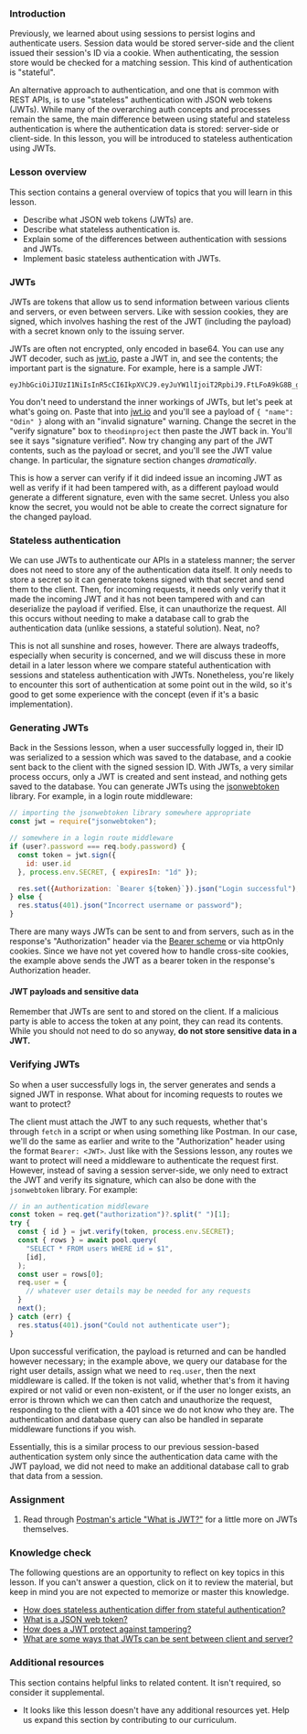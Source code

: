 ### Introduction

Previously, we learned about using sessions to persist logins and authenticate users. Session data would be stored server-side and the client issued their session's ID via a cookie. When authenticating, the session store would be checked for a matching session. This kind of authentication is "stateful".

An alternative approach to authentication, and one that is common with REST APIs, is to use "stateless" authentication with JSON web tokens (JWTs). While many of the overarching auth concepts and processes remain the same, the main difference between using stateful and stateless authentication is where the authentication data is stored: server-side or client-side. In this lesson, you will be introduced to stateless authentication using JWTs.

### Lesson overview

This section contains a general overview of topics that you will learn in this lesson.

- Describe what JSON web tokens (JWTs) are.
- Describe what stateless authentication is.
- Explain some of the differences between authentication with sessions and JWTs.
- Implement basic stateless authentication with JWTs.

### JWTs

JWTs are tokens that allow us to send information between various clients and servers, or even between servers. Like with session cookies, they are signed, which involves hashing the rest of the JWT (including the payload) with a secret known only to the issuing server.

JWTs are often not encrypted, only encoded in base64. You can use any JWT decoder, such as [jwt.io](https://jwt.io/), paste a JWT in, and see the contents; the important part is the signature. For example, here is a sample JWT:

```text
eyJhbGciOiJIUzI1NiIsInR5cCI6IkpXVCJ9.eyJuYW1lIjoiT2RpbiJ9.FtLFoA9kG8B_gvKz0nEzx4uDYAlsgWhxTGEUfinYcf8
```

<span id="jwt-signature">You don't need to understand the inner workings of JWTs, but let's peek at what's going on. Paste that into [jwt.io](https://jwt.io/) and you'll see a payload of `{ "name": "Odin" }` along with an "invalid signature" warning. Change the secret in the "verify signature" box to `theodinproject` then paste the JWT back in. You'll see it says "signature verified". Now try changing any part of the JWT contents, such as the payload or secret, and you'll see the JWT value change. In particular, the signature section changes *dramatically*.</span>

This is how a server can verify if it did indeed issue an incoming JWT as well as verify if it had been tampered with, as a different payload would generate a different signature, even with the same secret. Unless you also know the secret, you would not be able to create the correct signature for the changed payload.

### Stateless authentication

We can use JWTs to authenticate our APIs in a stateless manner; the server does not need to store any of the authentication data itself. It only needs to store a secret so it can generate tokens signed with that secret and send them to the client. Then, for incoming requests, it needs only verify that it made the incoming JWT and it has not been tampered with and can deserialize the payload if verified. Else, it can unauthorize the request. All this occurs without needing to make a database call to grab the authentication data (unlike sessions, a stateful solution). Neat, no?

This is not all sunshine and roses, however. There are always tradeoffs, especially when security is concerned, and we will discuss these in more detail in a later lesson where we compare stateful authentication with sessions and stateless authentication with JWTs. Nonetheless, you're likely to encounter this sort of authentication at some point out in the wild, so it's good to get some experience with the concept (even if it's a basic implementation).

### Generating JWTs

Back in the Sessions lesson, when a user successfully logged in, their ID was serialized to a session which was saved to the database, and a cookie sent back to the client with the signed session ID. With JWTs, a very similar process occurs, only a JWT is created and sent instead, and nothing gets saved to the database. You can generate JWTs using the [jsonwebtoken](https://www.npmjs.com/package/jsonwebtoken) library. For example, in a login route middleware:

```javascript
// importing the jsonwebtoken library somewhere appropriate
const jwt = require("jsonwebtoken");

// somewhere in a login route middleware
if (user?.password === req.body.password) {
  const token = jwt.sign({
    id: user.id
  }, process.env.SECRET, { expiresIn: "1d" });

  res.set({Authorization: `Bearer ${token}`}).json("Login successful");
} else {
  res.status(401).json("Incorrect username or password");
}
```

<span id="sending-jwts">There are many ways JWTs can be sent to and from servers, such as in the response's "Authorization" header via the [Bearer scheme](https://security.stackexchange.com/questions/108662) or via httpOnly cookies. Since we have not yet covered how to handle cross-site cookies, the example above sends the JWT as a bearer token in the response's Authorization header.</span>

<div class="lesson-note lesson-note--critical" markdown="1">

#### JWT payloads and sensitive data

Remember that JWTs are sent to and stored on the client. If a malicious party is able to access the token at any point, they can read its contents. While you should not need to do so anyway, **do not store sensitive data in a JWT.**

</div>

### Verifying JWTs

So when a user successfully logs in, the server generates and sends a signed JWT in response. What about for incoming requests to routes we want to protect?

The client must attach the JWT to any such requests, whether that's through `fetch` in a script or when using something like Postman. In our case, we'll do the same as earlier and write to the "Authorization" header using the format `Bearer: <JWT>`. Just like with the Sessions lesson, any routes we want to protect will need a middleware to authenticate the request first. However, instead of saving a session server-side, we only need to extract the JWT and verify its signature, which can also be done with the `jsonwebtoken` library. For example:

```javascript
// in an authentication middleware
const token = req.get("authorization")?.split(" ")[1];
try {
  const { id } = jwt.verify(token, process.env.SECRET);
  const { rows } = await pool.query(
    "SELECT * FROM users WHERE id = $1",
    [id],
  );
  const user = rows[0];
  req.user = {
    // whatever user details may be needed for any requests
  }
  next();
} catch (err) {
  res.status(401).json("Could not authenticate user");
}
```

Upon successful verification, the payload is returned and can be handled however necessary; in the example above, we query our database for the right user details, assign what we need to `req.user`, then the next middleware is called. If the token is not valid, whether that's from it having expired or not valid or even non-existent, or if the user no longer exists, an error is thrown which we can then catch and unauthorize the request, responding to the client with a 401 since we do not know who they are. The authentication and database query can also be handled in separate middleware functions if you wish.

Essentially, this is a similar process to our previous session-based authentication system only since the authentication data came with the JWT payload, we did not need to make an additional database call to grab that data from a session.

### Assignment

<div class="lesson-content__panel" markdown="1">

1. Read through [Postman's article "What is JWT?"](https://blog.postman.com/what-is-jwt/) for a little more on JWTs themselves.

</div>

### Knowledge check

The following questions are an opportunity to reflect on key topics in this lesson. If you can't answer a question, click on it to review the material, but keep in mind you are not expected to memorize or master this knowledge.

- [How does stateless authentication differ from stateful authentication?](#introduction)
- [What is a JSON web token?](#jwts)
- [How does a JWT protect against tampering?](#jwt-signature)
- [What are some ways that JWTs can be sent between client and server?](#sending-jwts)

### Additional resources

This section contains helpful links to related content. It isn't required, so consider it supplemental.

- It looks like this lesson doesn't have any additional resources yet. Help us expand this section by contributing to our curriculum.
